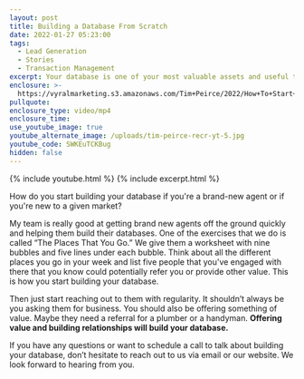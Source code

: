```yaml
---
layout: post
title: Building a Database From Scratch
date: 2022-01-27 05:23:00
tags:
  - Lead Generation
  - Stories
  - Transaction Management
excerpt: Your database is one of your most valuable assets and useful tools.
enclosure: >-
  https://vyralmarketing.s3.amazonaws.com/Tim+Peirce/2022/How+To+Start+Building+A+Data+Base.mp4
pullquote:
enclosure_type: video/mp4
enclosure_time:
use_youtube_image: true
youtube_alternate_image: /uploads/tim-peirce-recr-yt-5.jpg
youtube_code: SWKEuTCKBug
hidden: false
---
```

{% include youtube.html %} {% include excerpt.html %}

How do you start building your database if you're a brand-new agent or if you're new to a given market?

My team is really good at getting brand new agents off the ground quickly and helping them build their databases. One of the exercises that we do is called “The Places That You Go.” We give them a worksheet with nine bubbles and five lines under each bubble. Think about all the different places you go in your week and list five people that you've engaged with there that you know could potentially refer you or provide other value. This is how you start building your database.

Then just start reaching out to them with regularity. It shouldn’t always be you asking them for business. You should also be offering something of value. Maybe they need a referral for a plumber or a handyman. **Offering value and building relationships will build your database.**

If you have any questions or want to schedule a call to talk about building your database, don’t hesitate to reach out to us via email or our website. We look forward to hearing from you.
